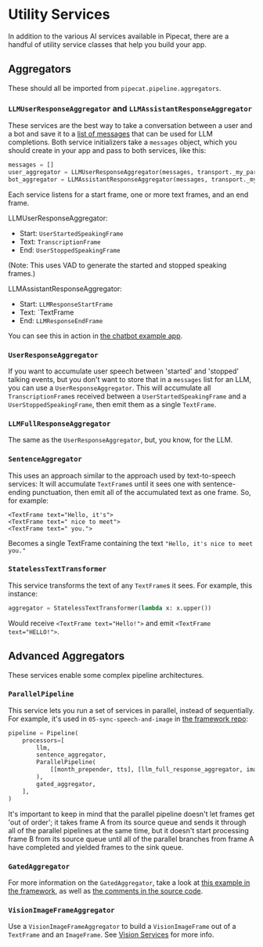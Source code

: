 # Utility Services

In addition to the various AI services available in Pipecat, there are a handful of utility service classes that help you build your app.

## Aggregators

These should all be imported from `pipecat.pipeline.aggregators`.

### `LLMUserResponseAggregator` and `LLMAssistantResponseAggregator`

These services are the best way to take a conversation between a user and a bot and save it to a [list of messages](https://platform.openai.com/docs/guides/text-generation/chat-completions-api) that can be used for LLM completions. Both service initializers take a `messages` object, which you should create in your app and pass to both services, like this:

```python
messages = []
user_aggregator = LLMUserResponseAggregator(messages, transport._my_participant_id)
bot_aggregator = LLMAssistantResponseAggregator(messages, transport._my_participant_id)
```

Each service listens for a start frame, one or more text frames, and an end frame.

LLMUserResponseAggregator:

- Start: `UserStartedSpeakingFrame`
- Text: `TranscriptionFrame`
- End: `UserStoppedSpeakingFrame`

(Note: This uses VAD to generate the started and stopped speaking frames.)

LLMAssistantResponseAggregator:

- Start: `LLMResponseStartFrame`
- Text: `TextFrame
- End: `LLMResponseEndFrame`

You can see this in action in [the chatbot example app](https://github.com/pipecat-ai/pipecat/tree/main/examples/blob/b8823527065d4086f9a98f8008cc51d64f3ce969/chatbot/bot.py).

### `UserResponseAggregator`

If you want to accumulate user speech between 'started' and 'stopped' talking events, but you don't want to store that in a `messages` list for an LLM, you can use a `UserResponseAggregator`. This will accumulate all `TranscriptionFrame`s received between a `UserStartedSpeakingFrame` and a `UserStoppedSpeakingFrame`, then emit them as a single `TextFrame`.

### `LLMFullResponseAggregator`

The same as the `UserResponseAggregator`, but, you know, for the LLM.

### `SentenceAggregator`

This uses an approach similar to the approach used by text-to-speech services: It will accumulate `TextFrame`s until it sees one with sentence-ending punctuation, then emit all of the accumulated text as one frame. So, for example:

```
<TextFrame text="Hello, it's">
<TextFrame text=" nice to meet">
<TextFrame text=" you.">
```

Becomes a single TextFrame containing the text `"Hello, it's nice to meet you."`

### `StatelessTextTransformer`

This service transforms the text of any `TextFrame`s it sees. For example, this instance:

```python
aggregator = StatelessTextTransformer(lambda x: x.upper())
```

Would receive `<TextFrame text="Hello!">` and emit `<TextFrame text="HELLO!">`.

## Advanced Aggregators

These services enable some complex pipeline architectures.

### `ParallelPipeline`

This service lets you run a set of services in parallel, instead of sequentially. For example, it's used in `05-sync-speech-and-image` in [the framework repo](https://github.com/daily-co/daily-ai-sdk/blob/27322108b728adda3708fb59e2ff20e3183efc4e/examples/foundational/05-sync-speech-and-image.py):

```python
pipeline = Pipeline(
    processors=[
        llm,
        sentence_aggregator,
        ParallelPipeline(
            [[month_prepender, tts], [llm_full_response_aggregator, imagegen]]
        ),
        gated_aggregator,
    ],
)
```

It's important to keep in mind that the parallel pipeline doesn't let frames get 'out of order'; it takes frame A from its source queue and sends it through all of the parallel pipelines at the same time, but it doesn't start processing frame B from its source queue until all of the parallel branches from frame A have completed and yielded frames to the sink queue.

### `GatedAggregator`

For more information on the `GatedAggregator`, take a look at [this example in the framework](https://github.com/daily-co/daily-ai-sdk/blob/e22babbae2ef33454158b59831114734adf5f5d8/examples/foundational/05-sync-speech-and-image.py), as well as [the comments in the source code](https://github.com/pipecat-ai/pipecat/blob/db05a9b29b24d483815b60a3e727fae3f874666d/src/pipecat/pipeline/aggregators.py#L418).

### `VisionImageFrameAggregator`

Use a `VisionImageFrameAggregator` to build a `VisionImageFrame` out of a `TextFrame` and an `ImageFrame`. See [Vision Services](vision-service) for more info.
